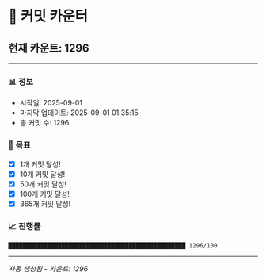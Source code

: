 # 🔢 커밋 카운터

## 현재 카운트: 1296

---

### 📊 정보
- 시작일: 2025-09-01
- 마지막 업데이트: 2025-09-01 01:35:15
- 총 커밋 수: 1296

### 🎯 목표
- [x] 1개 커밋 달성!
- [x] 10개 커밋 달성!
- [x] 50개 커밋 달성!
- [x] 100개 커밋 달성!
- [x] 365개 커밋 달성!

### 📈 진행률
```
██████████████████████████████████████████████████ 1296/100
```

---
*자동 생성됨 - 카운트: 1296*
